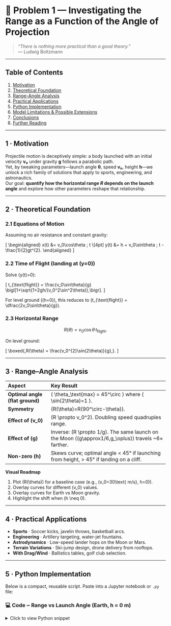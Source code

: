 # 🏹 Problem 1 — Investigating the Range as a Function of the Angle of Projection

> *“There is nothing more practical than a good theory.”*  
> — Ludwig Boltzmann

---

## Table of Contents
1. [Motivation](#motivation)  
2. [Theoretical Foundation](#theory)  
3. [Range–Angle Analysis](#analysis)  
4. [Practical Applications](#applications)  
5. [Python Implementation](#implementation)  
6. [Model Limitations & Possible Extensions](#limitations)  
7. [Conclusions](#conclusions)  
8. [Further Reading](#references)  

---

<a name="motivation"></a>
## 1 · Motivation
Projectile motion is deceptively simple: a body launched with an initial velocity **v₀** under gravity **g** follows a parabolic path.  
Yet, by tweaking parameters—launch angle **θ**, speed **v₀**, height **h**—we unlock a rich family of solutions that apply to sports, engineering, and astronautics.  
Our goal: **quantify how the horizontal range _R_ depends on the launch angle** and explore how other parameters reshape that relationship.

---

<a name="theory"></a>
## 2 · Theoretical Foundation

### 2.1 Equations of Motion
Assuming no air resistance and constant gravity:

\[
\begin{aligned}
x(t) &= v_0\cos\theta \; t \\[4pt]
y(t) &= h + v_0\sin\theta \; t - \frac{1}{2}gt^{2}.
\end{aligned}
\]

### 2.2 Time of Flight (landing at \(y=0\))
Solve \(y(t)=0\):

\[
t_{\text{flight}}
  = \frac{v_0\sin\theta}{g}
    \bigl[1+\sqrt{1+2gh/(v_0^2\sin^2\theta)}\,\bigr].
\]

For level ground (\(h=0\)), this reduces to \(t_{\text{flight}} = \dfrac{2v_0\sin\theta}{g}\).

### 2.3 Horizontal Range
$$R(\theta) = v_0\cos\theta \, t_{\text{flight}}.$$

On level ground:

\[
\boxed{\,R(\theta) = \frac{v_0^{2}\sin(2\theta)}{g}\,}.
\]

---

<a name="analysis"></a>
## 3 · Range–Angle Analysis

| Aspect | Key Result |
| :--- | :--- |
| **Optimal angle (flat ground)** | \( \theta_\text{max} = 45^\circ \) where \( \sin(2\theta)=1 \). |
| **Symmetry** | \(R(\theta)=R(90^\circ-\theta)\). |
| **Effect of \(v_0\)** | \(R \propto v_0^2\). Doubling speed quadruples range. |
| **Effect of \(g\)** | Inverse: \(R \propto 1/g\). The same launch on the Moon (\(g\approx1/6\,g_\oplus\)) travels ~6× farther. |
| **Non-zero \(h\)** | Skews curve; optimal angle < 45° if launching from height, > 45° if landing on a cliff. |

**Visual Roadmap**

1. Plot \(R(\theta)\) for a baseline case (e.g., \(v_0=30\text{ m/s}, h=0\)).  
2. Overlay curves for different \(v_0\) values.  
3. Overlay curves for Earth vs Moon gravity.  
4. Highlight the shift when \(h \neq 0\).

---

<a name="applications"></a>
## 4 · Practical Applications
- **Sports** · Soccer kicks, javelin throws, basketball arcs.  
- **Engineering** · Artillery targeting, water-jet fountains.  
- **Astrodynamics** · Low-speed lander hops on the Moon or Mars.  
- **Terrain Variations** · Ski-jump design, drone delivery from rooftops.  
- **With Drag/Wind** · Ballistics tables, golf club selection.

---

<a name="implementation"></a>
## 5 · Python Implementation

Below is a compact, reusable script. Paste into a Jupyter notebook or `.py` file:

### 💻 Code ‒ Range vs Launch Angle (Earth, h = 0 m)

<details>
<summary>Click to view Python snippet</summary>

import numpy as np
import matplotlib.pyplot as plt

def time_of_flight(theta, v0, g=9.81, h=0.0):
    """Return total flight time for given θ (rad), v0, g, h."""
    vy = v0 * np.sin(theta)
    disc = vy**2 + 2 * g * h
    return (vy + np.sqrt(disc)) / g

def range_flat(theta, v0, g=9.81, h=0.0):
    """Horizontal range R(θ) for given parameters."""
    t = time_of_flight(theta, v0, g, h)
    return v0 * np.cos(theta) * t

# --- Parameters ------------------------------------------------------------
v0_list = [20, 30, 40]        # m/s
g_values = {"Earth": 9.81, "Moon": 1.62}
h = 0.0                       # launch height
theta = np.linspace(0, np.pi/2, 500)

# --- Plotting --------------------------------------------------------------
plt.figure(figsize=(8,5))
for v0 in v0_list:
    R = range_flat(theta, v0, g_values["Earth"], h)
    plt.plot(np.degrees(theta), R, label=f"v₀ = {v0} m/s")

plt.title("Range vs Launch Angle (Earth, h = 0 m)")
plt.xlabel("Launch angle θ (degrees)")
plt.ylabel("Range R (m)")
plt.legend()
plt.grid(True)
plt.show()
import matplotlib.pyplot as plt

def time_of_flight(theta, v0, g=9.81, h=0.0):
    """Return total flight time for given θ (rad), v0, g, h."""
    vy = v0 * np.sin(theta)
    disc = vy**2 + 2 * g * h
    return (vy + np.sqrt(disc)) / g

def range_flat(theta, v0, g=9.81, h=0.0):
    """Horizontal range R(θ) for given parameters."""
    t = time_of_flight(theta, v0, g, h)
    return v0 * np.cos(theta) * t

# --- Parameters ------------------------------------------------------------
v0_list = [20, 30, 40]        # m/s
g_values = {"Earth": 9.81, "Moon": 1.62}
h = 0.0                       # launch height
theta = np.linspace(0, np.pi/2, 500)

# --- Plotting --------------------------------------------------------------
plt.figure(figsize=(8,5))
for v0 in v0_list:
    R = range_flat(theta, v0, g_values["Earth"], h)
    plt.plot(np.degrees(theta), R, label=f"v₀ = {v0} m/s")

plt.title("Range vs Launch Angle (Earth, h = 0 m)")
plt.xlabel("Launch angle θ (degrees)")
plt.ylabel("Range R (m)")
plt.legend()
plt.grid(True)
plt.show()

</details> 